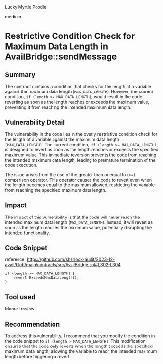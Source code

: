 Lucky Myrtle Poodle

medium

# Restrictive Condition Check for Maximum Data Length in AvailBridge::sendMessage

## Summary

The contract contains a condition that checks for the length of a variable against the maximum data length (`MAX_DATA_LENGTH`). However, the current condition, `if (length >= MAX_DATA_LENGTH)`, would result in the code reverting as soon as the length reaches or exceeds the maximum value, preventing it from reaching the intended maximum data length.

## Vulnerability Detail

The vulnerability in the code lies in the overly restrictive condition check for the length of a variable against the maximum data length `(MAX_DATA_LENGTH)`. The current condition,` if (length >= MAX_DATA_LENGTH)`, is designed to revert as soon as the length reaches or exceeds the specified maximum value. This immediate reversion prevents the code from reaching the intended maximum data length, leading to premature termination of the code execution.

The issue arises from the use of the greater than or equal to `(>=)` comparison operator. This operator causes the code to revert even when the length becomes equal to the maximum allowed, restricting the variable from reaching the specified maximum data length.

## Impact

The impact of this vulnerability is that the code will never reach the intended maximum data length (`MAX_DATA_LENGTH`). Instead, it will revert as soon as the length reaches the maximum value, potentially disrupting the intended functionality.

## Code Snippet
reference: https://github.com/sherlock-audit/2023-12-avail/blob/main/contracts/src/AvailBridge.sol#L302-L304
```solidity
if (length >= MAX_DATA_LENGTH) {
    revert ExceedsMaxDataLength();
}
```
## Tool used
Manual review
## Recommendation

To address this vulnerability, I recommend that you modify the condition in the code snippet to `if (length > MAX_DATA_LENGTH)`. This modification ensures that the code only reverts when the length exceeds the specified maximum data length, allowing the variable to reach the intended maximum length before triggering a revert. 